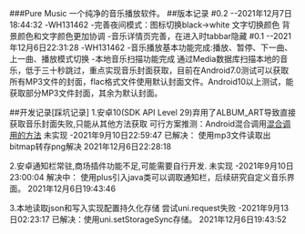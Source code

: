 ###Pure Music
一个纯净的音乐播放软件。
##版本记录
#0.2 --2021年12月7日18:44:32 -WH131462
-完善夜间模式：图标切换black->white 文字切换颜色 背景颜色和文字颜色更加协调
-音乐详情页完善，在进入时tabbar隐藏
#0.1 --2021年12月6日22:31:28 -WH131462
-音乐播放基本功能完成:播放、暂停、下一曲、上一曲、播放模式切换
-本地音乐扫描功能完成
	通过Media数据库扫描本地的音乐，低于三十秒跳过，重点实现音乐封面获取，目前在Android7.0测试可以获取所有MP3文件的封面，flac格式文件使用默认封面文件。Android10以上测试，能获取部分MP3文件封面，其余为默认封面。

##开发记录[踩坑记录]
1.安卓10(SDK API Level 29)弃用了ALBUM_ART导致直接获取音乐封面失败,只能从其他方法获取
可行方案推测：Android混合调用[混合调用的方法](https://blog.csdn.net/qq_25430563/article/details/108239875)
未实现
-2021年9月10日22:59:47
已解决：
使用mp3文件读取出bitmap转存png解决
2021年12月6日22:28:18

2.安卓通知栏常驻,商场插件功能不足,可能需要自行开发.
未实现
-2021年9月10日23:00:04
解决中：
使用plus引入java类可以调取通知栏，后续研究自定义音乐界面。
2021年12月6日19:43:46

3.本地读取json和写入实现配置持久化存储
尝试uni.request失败
-2021年9月13日02:23:17
已解决：使用uni.setStorageSync存储。
2021年12月6日19:43:52

